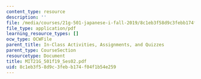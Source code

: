 ```yaml
---
content_type: resource
description: ''
file: /media/courses/21g-501-japanese-i-fall-2019/8c1eb3f58d9c3febb174f04f1b54e259_MIT21G_501f19_Ses02.pdf
file_type: application/pdf
learning_resource_types: []
ocw_type: OCWFile
parent_title: In-Class Activities, Assignments, and Quizzes
parent_type: CourseSection
resourcetype: Document
title: MIT21G_501f19_Ses02.pdf
uid: 8c1eb3f5-8d9c-3feb-b174-f04f1b54e259
---
```

